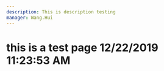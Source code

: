 ```yaml
---
description: This is description testing
manager: Wang.Hui
---
```

# this is a test page 12/22/2019 11:23:53 AM